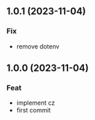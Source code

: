 ## 1.0.1 (2023-11-04)

### Fix

- remove dotenv

## 1.0.0 (2023-11-04)

### Feat

- implement cz
- first commit

